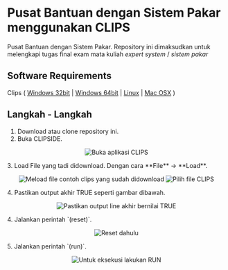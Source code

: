 # Pusat Bantuan dengan Sistem Pakar menggunakan CLIPS
Pusat Bantuan dengan Sistem Pakar.
Repository ini dimaksudkan untuk melengkapi tugas final exam mata kuliah _expert system_ / _sistem pakar_ 

## Software Requirements
Clips ( [Windows 32bit](https://sourceforge.net/projects/clipsrules/files/CLIPS/6.30/clips_windows_32_bit_executables_630.msi/download) | [Windows 64bit](https://sourceforge.net/projects/clipsrules/files/CLIPS/6.30/clips_windows_64_bit_executables_630.msi/download) | [Linux](https://sourceforge.net/projects/clipsrules/files/CLIPS/6.30/clips_core_source_630.zip/download) | [Mac OSX](https://sourceforge.net/projects/clipsrules/files/CLIPS/6.30/clips_mac_osx_executables_630.zip/download) )

## Langkah - Langkah
1. Download atau clone repository ini.
2. Buka CLIPSIDE.
<p align="center">
  <img src="https://i.ibb.co/F5cvytg/clips-1.png" alt="Buka aplikasi CLIPS" />
</p>
3. Load File yang tadi didownload. Dengan cara **File** -> **Load**.
<p align="center">
  <img src="https://i.ibb.co/4SpbxnS/clips-3.png" alt="Meload file contoh clips yang sudah didownload"/ >
  <img src="https://i.ibb.co/BqHTcXL/clips-4.png" alt="Pilih file CLIPS"/>
</p>
4. Pastikan output akhir TRUE seperti gambar dibawah.
<p align="center">
  <img src="https://i.ibb.co/rskfrVs/clips-5.png" alt="Pastikan output line akhir bernilai TRUE"/>
</p>
4. Jalankan perintah `(reset)`.
<p align="center">
  <img src="https://i.ibb.co/9tKBfp9/clips-6.png" alt="Reset dahulu"/>
</p>
5. Jalankan perintah `(run)`.
<p align="center">
  <img src="https://i.ibb.co/WpXmxyH/clips-7.png" alt="Untuk eksekusi lakukan RUN"/>
</p>
